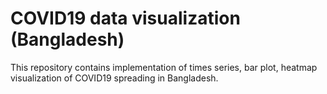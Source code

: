 # COVID19 data visualization (Bangladesh)
This repository contains implementation of times series, bar plot, heatmap visualization of COVID19 spreading in Bangladesh.
